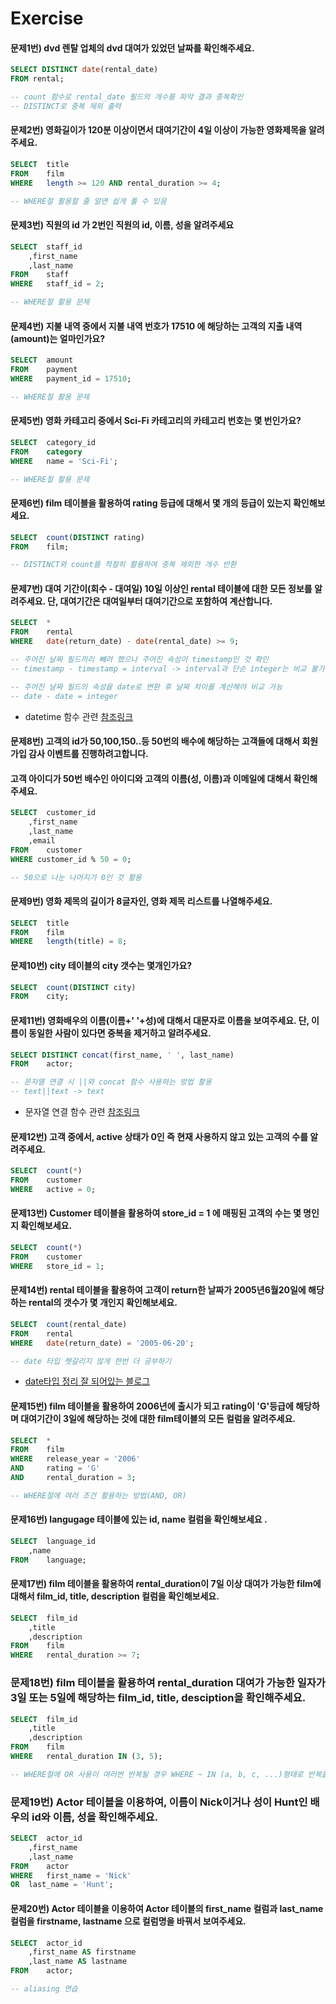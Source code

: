 # Exercise

#### 문제1번) dvd 렌탈 업체의 dvd 대여가 있었던 날짜를 확인해주세요.
```SQL
SELECT DISTINCT date(rental_date)
FROM rental;

-- count 함수로 rental_date 필드의 개수를 파악 결과 중복확인
-- DISTINCT로 중복 제외 출력
```

#### 문제2번) 영화길이가 120분 이상이면서 대여기간이 4일 이상이 가능한 영화제목을 알려주세요.
```SQL
SELECT 	title
FROM	film
WHERE 	length >= 120 AND rental_duration >= 4;

-- WHERE절 활용할 줄 알면 쉽게 풀 수 있음
```

#### 문제3번) 직원의 id 가 2번인 직원의 id, 이름, 성을 알려주세요
```SQL
SELECT	staff_id 
	,first_name
	,last_name 
FROM	staff
WHERE 	staff_id = 2;

-- WHERE절 활용 문제
```

#### 문제4번) 지불 내역 중에서 지불 내역 번호가 17510 에 해당하는 고객의 지출 내역(amount)는 얼마인가요?
```SQL
SELECT	amount
FROM	payment
WHERE 	payment_id = 17510;

-- WHERE절 활용 문제
```

#### 문제5번) 영화 카테고리 중에서 Sci-Fi 카테고리의 카테고리 번호는 몇 번인가요?
```SQL
SELECT	category_id
FROM	category
WHERE 	name = 'Sci-Fi';

-- WHERE절 활용 문제
```

#### 문제6번) film 테이블을 활용하여 rating 등급에 대해서 몇 개의 등급이 있는지 확인해보세요.
```SQL
SELECT	count(DISTINCT rating)
FROM 	film;

-- DISTINCT와 count를 적절히 활용하여 중복 제외한 개수 반환
```

#### 문제7번) 대여 기간이(회수 - 대여일) 10일 이상인 rental 테이블에 대한 모든 정보를 알려주세요. 단, 대여기간은 대여일부터 대여기간으로 포함하여 계산합니다.
```SQL
SELECT	*
FROM 	rental 
WHERE 	date(return_date) - date(rental_date) >= 9;

-- 주어진 날짜 필드끼리 빼려 했으나 주어진 속성이 timestamp인 것 확인
-- timestamp - timestamp = interval -> interval과 단순 integer는 비교 불가

-- 주어진 날짜 필드의 속성을 date로 변환 후 날짜 차이를 계산해야 비교 가능
-- date - date = integer
```
* datetime 함수 관련 [참조링크](https://runebook.dev/ko/docs/postgresql/functions-datetime)

#### 문제8번) 고객의 id가 50,100,150..등 50번의 배수에 해당하는 고객들에 대해서 회원 가입 감사 이벤트를 진행하려고합니다.
#### 고객 아이디가 50번 배수인 아이디와 고객의 이름(성, 이름)과 이메일에 대해서 확인해주세요.
```SQL
SELECT	customer_id
	,first_name 
	,last_name
	,email
FROM	customer
WHERE customer_id % 50 = 0;

-- 50으로 나눈 나머지가 0인 것 활용
```

#### 문제9번) 영화 제목의 길이가 8글자인, 영화 제목 리스트를 나열해주세요.
```SQL
SELECT	title
FROM	film
WHERE 	length(title) = 8;
```

#### 문제10번) city 테이블의 city 갯수는 몇개인가요?
```SQL
SELECT	count(DISTINCT city)
FROM	city;
```

#### 문제11번) 영화배우의 이름(이름+' '+성)에 대해서 대문자로 이름을 보여주세요. 단, 이름이 동일한 사람이 있다면 중복을 제거하고 알려주세요.
```SQL
SELECT DISTINCT concat(first_name, ' ', last_name)
FROM 	actor;

-- 문자열 연결 시 ||와 concat 함수 사용하는 방법 활용
-- text||text -> text
```
* 문자열 연결 함수 관련 [참조링크](https://runebook.dev/ko/docs/postgresql/functions-string#concat)

#### 문제12번) 고객 중에서, active 상태가 0인 즉 현재 사용하지 않고 있는 고객의 수를 알려주세요.
```SQL
SELECT	count(*)
FROM 	customer
WHERE 	active = 0;
```

#### 문제13번) Customer 테이블을 활용하여 store_id = 1 에 매핑된 고객의 수는 몇 명인지 확인해보세요.
```SQL
SELECT	count(*)
FROM 	customer
WHERE 	store_id = 1;
```

#### 문제14번) rental 테이블을 활용하여 고객이 return한 날짜가 2005년6월20일에 해당하는 rental의 갯수가 몇 개인지 확인해보세요.
```SQL
SELECT	count(rental_date)
FROM 	rental
WHERE 	date(return_date) = '2005-06-20';

-- date 타입 헷갈리지 않게 한번 더 공부하기
```
* [date타입 정리 잘 되어있는 블로그](https://m.blog.naver.com/sssang97/222054185948)

#### 문제15번) film 테이블을 활용하여 2006년에 출시가 되고 rating이 'G'등급에 해당하며 대여기간이 3일에 해당하는 것에 대한 film테이블의 모든 컬럼을 알려주세요.
```SQL
SELECT	*
FROM 	film
WHERE 	release_year = '2006'
AND 	rating = 'G'
AND		rental_duration = 3;

-- WHERE절에 여러 조건 활용하는 방법(AND, OR)
```

#### 문제16번) langugage 테이블에 있는 id, name 컬럼을 확인해보세요 .
```SQL
SELECT	language_id
	,name
FROM 	language;
```

#### 문제17번) film 테이블을 활용하여 rental_duration이 7일 이상 대여가 가능한 film에 대해서 film_id, title, description 컬럼을 확인해보세요.
```SQL
SELECT 	film_id
	,title
	,description 
FROM 	film
WHERE 	rental_duration >= 7;
```

### 문제18번) film 테이블을 활용하여 rental_duration 대여가 가능한 일자가 3일 또는 5일에 해당하는 film_id, title, desciption을 확인해주세요.
```SQL
SELECT 	film_id
	,title
	,description 
FROM 	film
WHERE 	rental_duration IN (3, 5);

-- WHERE절에 OR 사용이 여러번 반복될 경우 WHERE ~ IN (a, b, c, ...)형태로 반복을 줄일 수 있음
```

### 문제19번) Actor 테이블을 이용하여, 이름이 Nick이거나 성이 Hunt인 배우의 id와 이름, 성을 확인해주세요.
```SQL
SELECT	actor_id
	,first_name 
	,last_name
FROM 	actor
WHERE 	first_name = 'Nick'
OR 	last_name = 'Hunt';
```

#### 문제20번) Actor 테이블을 이용하여 Actor 테이블의 first_name 컬럼과 last_name 컬럼을 firstname, lastname 으로 컬럼명을 바꿔서 보여주세요.
```SQL
SELECT	actor_id
	,first_name AS firstname
	,last_name AS lastname
FROM 	actor;

-- aliasing 연습
```
